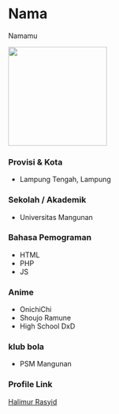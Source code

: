 # Nama
Namamu

<img src="https://avatars.githubusercontent.com/rasyid2027" width="200" height="200" align="center"/>

### Provisi & Kota
- Lampung Tengah, Lampung

### Sekolah / Akademik
- Universitas Mangunan
 
### Bahasa Pemograman

- HTML
- PHP
- JS

### Anime

- OnichiChi
- Shoujo Ramune
- High School DxD

### klub bola

- PSM Mangunan

### Profile Link

[Halimur Rasyid](https://github.com/rasyid2027)
